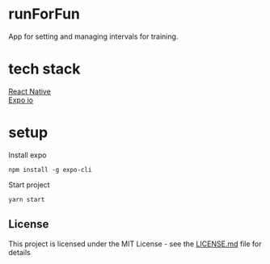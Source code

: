 # runForFun
App for setting and managing intervals for training.  

# tech stack
[React Native](https://facebook.github.io/react-native/docs/0.59/components-and-apis)  
[Expo io](https://expo.io)

# setup
Install expo  
```
npm install -g expo-cli  
```

Start project  
```
yarn start
```

## License

This project is licensed under the MIT License - see the [LICENSE.md](LICENSE.md) file for details

